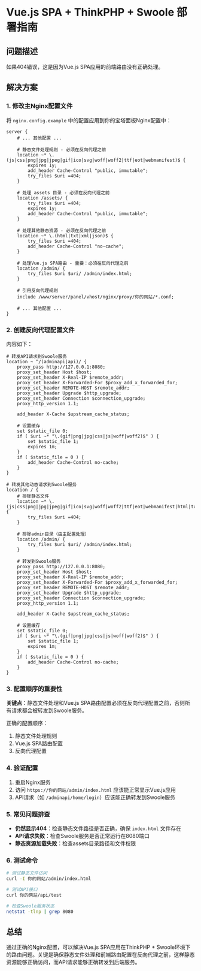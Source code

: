 # Vue.js SPA + ThinkPHP + Swoole 部署指南

## 问题描述

如果404错误，这是因为Vue.js SPA应用的前端路由没有正确处理。

## 解决方案

### 1. 修改主Nginx配置文件

将 `nginx.config.example` 中的配置应用到你的宝塔面板Nginx配置中：

```nginx
server {
    # ... 其他配置 ...
    
    # 静态文件处理规则 - 必须在反向代理之前
    location ~* \.(js|css|png|jpg|jpeg|gif|ico|svg|woff|woff2|ttf|eot|webmanifest)$ {
        expires 1y;
        add_header Cache-Control "public, immutable";
        try_files $uri =404;
    }

    # 处理 assets 目录 - 必须在反向代理之前
    location /assets/ {
        try_files $uri =404;
        expires 1y;
        add_header Cache-Control "public, immutable";
    }

    # 处理其他静态资源 - 必须在反向代理之前
    location ~* \.(html|txt|xml|json)$ {
        try_files $uri =404;
        add_header Cache-Control "no-cache";
    }

    # 处理Vue.js SPA路由 - 重要：必须在反向代理之前
    location /admin/ {
        try_files $uri $uri/ /admin/index.html;
    }
    
    # 引用反向代理规则
    include /www/server/panel/vhost/nginx/proxy/你的网站/*.conf;
    
    # ... 其他配置 ...
}
```

### 2. 创建反向代理配置文件


内容如下：

```nginx
# 转发API请求到Swoole服务
location ~ ^/(adminapi|api)/ {
    proxy_pass http://127.0.0.1:8080;
    proxy_set_header Host $host;
    proxy_set_header X-Real-IP $remote_addr;
    proxy_set_header X-Forwarded-For $proxy_add_x_forwarded_for;
    proxy_set_header REMOTE-HOST $remote_addr;
    proxy_set_header Upgrade $http_upgrade;
    proxy_set_header Connection $connection_upgrade;
    proxy_http_version 1.1;
    
    add_header X-Cache $upstream_cache_status;
    
    # 设置缓存
    set $static_file 0;
    if ( $uri ~* "\.(gif|png|jpg|css|js|woff|woff2)$" ) {
        set $static_file 1;
        expires 1m;
    }
    if ( $static_file = 0 ) {
        add_header Cache-Control no-cache;
    }
}

# 转发其他动态请求到Swoole服务
location / {
    # 排除静态文件
    location ~* \.(js|css|png|jpg|jpeg|gif|ico|svg|woff|woff2|ttf|eot|webmanifest|html|txt|xml|json)$ {
        try_files $uri =404;
    }
    
    # 排除admin目录（由主配置处理）
    location /admin/ {
        try_files $uri $uri/ /admin/index.html;
    }
    
    # 转发到Swoole服务
    proxy_pass http://127.0.0.1:8080;
    proxy_set_header Host $host;
    proxy_set_header X-Real-IP $remote_addr;
    proxy_set_header X-Forwarded-For $proxy_add_x_forwarded_for;
    proxy_set_header REMOTE-HOST $remote_addr;
    proxy_set_header Upgrade $http_upgrade;
    proxy_set_header Connection $connection_upgrade;
    proxy_http_version 1.1;
    
    add_header X-Cache $upstream_cache_status;
    
    # 设置缓存
    set $static_file 0;
    if ( $uri ~* "\.(gif|png|jpg|css|js|woff|woff2)$" ) {
        set $static_file 1;
        expires 1m;
    }
    if ( $static_file = 0 ) {
        add_header Cache-Control no-cache;
    }
}
```

### 3. 配置顺序的重要性

**关键点**：静态文件处理和Vue.js SPA路由配置必须在反向代理配置之前，否则所有请求都会被转发到Swoole服务。

正确的配置顺序：
1. 静态文件处理规则
2. Vue.js SPA路由配置
3. 反向代理配置

### 4. 验证配置

1. 重启Nginx服务
2. 访问 `https://你的网站/admin/index.html` 应该能正常显示Vue.js应用
3. API请求（如 `/adminapi/home/login`）应该能正确转发到Swoole服务

### 5. 常见问题排查

- **仍然显示404**：检查静态文件路径是否正确，确保 `index.html` 文件存在
- **API请求失败**：检查Swoole服务是否正常运行在8080端口
- **静态资源加载失败**：检查assets目录路径和文件权限

### 6. 测试命令

```bash
# 测试静态文件访问
curl -I 你的网站/admin/index.html

# 测试API接口
curl 你的网站/api/test

# 检查Swoole服务状态
netstat -tlnp | grep 8080
```

## 总结

通过正确的Nginx配置，可以解决Vue.js SPA应用在ThinkPHP + Swoole环境下的路由问题。关键是确保静态文件处理和前端路由配置在反向代理之前，这样静态资源能够正确访问，而API请求能够正确转发到后端服务。
